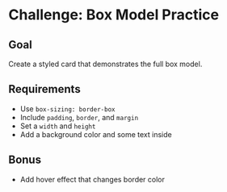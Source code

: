 # Challenge: Box Model Practice

## Goal
Create a styled card that demonstrates the full box model.

## Requirements
- Use `box-sizing: border-box`
- Include `padding`, `border`, and `margin`
- Set a `width` and `height`
- Add a background color and some text inside

## Bonus
- Add hover effect that changes border color